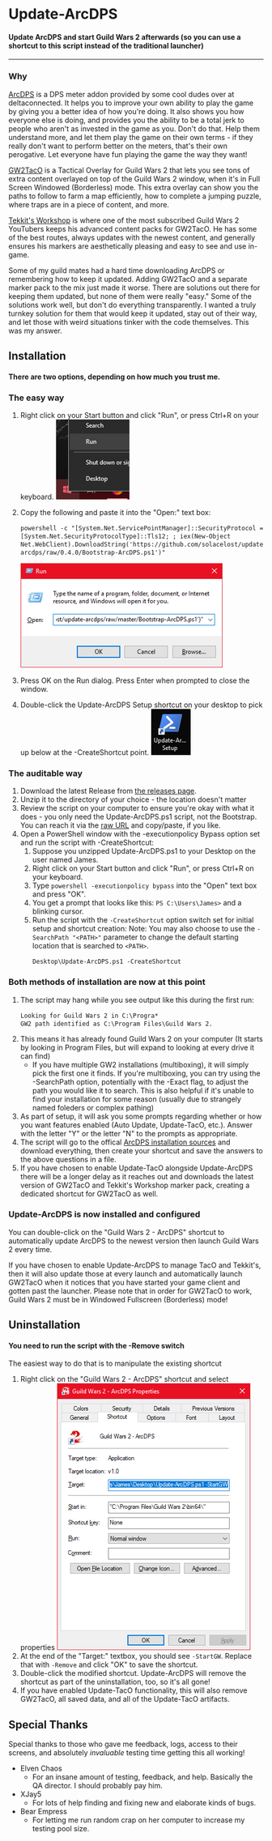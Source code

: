 # Update-ArcDPS
#### Update ArcDPS and start Guild Wars 2 afterwards (so you can use a shortcut to this script instead of the traditional launcher)
---

### Why
[ArcDPS](https://www.deltaconnected.com/arcdps/) is a DPS meter addon provided by some cool dudes over at deltaconnected. It helps you to improve your own ability to play the game by giving you a better idea of how you're doing. It also shows you how everyone else is doing, and provides you the ability to be a total jerk to people who aren't as invested in the game as you. Don't do that. Help them understand more, and let them play the game on their own terms - if they really don't want to perform better on the meters, that's their own perogative. Let everyone have fun playing the game the way they want!

[GW2TacO](http://www.gw2taco.com/) is a Tactical Overlay for Guild Wars 2 that lets you see tons of extra content overlayed on top of the Guild Wars 2 window, when it's in Full Screen Windowed (Borderless) mode. This extra overlay can show you the paths to follow to farm a map efficiently, how to complete a jumping puzzle, where traps are in a piece of content, and more.

[Tekkit's Workshop](http://www.tekkitsworkshop.net/) is where one of the most subscribed Guild Wars 2 YouTubers keeps his advanced content packs for GW2TacO. He has some of the best routes, always updates with the newest content, and generally ensures his markers are aesthetically pleasing and easy to see and use in-game.

Some of my guild mates had a hard time downloading ArcDPS or remembering how to keep it updated. Adding GW2TacO and a separate marker pack to the mix just made it worse. There are solutions out there for keeping them updated, but none of them were really "easy." Some of the solutions work well, but don't do everything transparently. I wanted a truly turnkey solution for them that would keep it updated, stay out of their way, and let those with weird situations tinker with the code themselves. This was my answer.

## Installation
#### There are two options, depending on how much you trust me.

### The easy way
1. Right click on your Start button and click "Run", or press Ctrl+R on your keyboard.
    ![Right Clicking Run](./docs_run.png)
2. Copy the following and paste it into the "Open:" text box:
    ```
    powershell -c "[System.Net.ServicePointManager]::SecurityProtocol = [System.Net.SecurityProtocolType]::Tls12; ; iex(New-Object Net.WebClient).DownloadString('https://github.com/solacelost/update-arcdps/raw/0.4.0/Bootstrap-ArcDPS.ps1')"
    ````

    ![Run Dialog](./docs_run2.png)
3. Press OK on the Run dialog. Press Enter when prompted to close the window.
4. Double-click the Update-ArcDPS Setup shortcut on your desktop to pick up below at the -CreateShortcut point.
    ![Setup Shortcut](./docs_setup_shortcut.png)

### The auditable way
1. Download the latest Release from [the releases page](https://github.com/solacelost/update-arcdps/releases).
1. Unzip it to the directory of your choice - the location doesn't matter
1. Review the script on your computer to ensure you're okay with what it does - you only need the Update-ArcDPS.ps1 script, not the Bootstrap. You can reach it via the [raw URL](https://raw.githubusercontent.com/solacelost/update-arcdps/0.4.0/Update-ArcDPS.ps1) and copy/paste, if you like.
1. Open a PowerShell window with the -executionpolicy Bypass option set and run the script with -CreateShortcut:
    1. Suppose you unzipped Update-ArcDPS.ps1 to your Desktop on the user named James.
    1. Right click on your Start button and click "Run", or press Ctrl+R on your keyboard.
    1. Type `powershell -executionpolicy bypass` into the "Open" text box and press "OK".
    1. You get a prompt that looks like this: `PS C:\Users\James>` and a blinking cursor.
    1. Run the script with the `-CreateShortcut` option switch set for initial setup and shortcut creation:
        Note: You may also choose to use the `-SearchPath "<PATH>"` parameter to change the default starting location that is searched to `<PATH>`.
        ```
        Desktop\Update-ArcDPS.ps1 -CreateShortcut
        ````

### Both methods of installation are now at this point
1. The script may hang while you see output like this during the first run:
    ```
    Looking for Guild Wars 2 in C:\Progra*
    GW2 path identified as C:\Program Files\Guild Wars 2.
    ```
1. This means it has already found Guild Wars 2 on your computer (It starts by looking in Program Files, but will expand to looking at every drive it can find)
    - If you have multiple GW2 installations (multiboxing), it will simply pick the first one it finds. If you're multiboxing, you can try using the -SearchPath option, potentially with the -Exact flag, to adjust the path you would like it to search. This is also helpful if it's unable to find your installation for some reason (usually due to strangely named foleders or complex pathing)
1. As part of setup, it will ask you some prompts regarding whether or how you want features enabled (Auto Update, Update-TacO, etc.). Answer with the letter "Y" or the letter "N" to the prompts as appropriate.
1. The script will go to the offical [ArcDPS installation sources](https://www.deltaconnected.com/arcdps/x64) and download everything, then create your shortcut and save the answers to the above questions in a file.
1. If you have chosen to enable Update-TacO alongside Update-ArcDPS there will be a longer delay as it reaches out and downloads the latest version of GW2TacO and Tekkit's Workshop marker pack, creating a dedicated shortcut for GW2TacO as well.

### Update-ArcDPS is now installed and configured
You can double-click on the "Guild Wars 2 - ArcDPS" shortcut to automatically update ArcDPS to the newest version then launch Guild Wars 2 every time.

If you have chosen to enable Update-ArcDPS to manage TacO and Tekkit's, then it will also update those at every launch and automatically launch GW2TacO when it notices that you have started your game client and gotten past the launcher. Please note that in order for GW2TacO to work, Guild Wars 2 must be in Windowed Fullscreen (Borderless) mode!

## Uninstallation
#### You need to run the script with the -Remove switch
The easiest way to do that is to manipulate the existing shortcut
1. Right click on the "Guild Wars 2 - ArcDPS" shortcut and select properties
    ![Shortcut Properties](./docs_shortcut.png)
1. At the end of the "Target:" textbox, you should see `-StartGW`. Replace that with `-Remove` and click "OK" to save the shortcut.
1. Double-click the modified shortcut. Update-ArcDPS will remove the shortcut as part of the uninstallation, too, so it's all gone!
1. If you have enabled Update-TacO functionality, this will also remove GW2TacO, all saved data, and all of the Update-TacO artifacts.


## Special Thanks
Special thanks to those who gave me feedback, logs, access to their screens, and absolutely _invaluable_ testing time getting this all working!

- Elven Chaos
  - For an insane amount of testing, feedback, and help. Basically the QA director. I should probably pay him.
- XJay5
  - For lots of help finding and fixing new and elaborate kinds of bugs.
- Bear Empress
  - For letting me run random crap on her computer to increase my testing pool size.